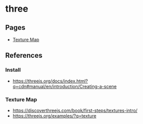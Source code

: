 # three

## Pages

* [Texture Map](https://jonathanhudak.github.io/three/texture-map.html)

## References

### Install
* https://threejs.org/docs/index.html?q=cdn#manual/en/introduction/Creating-a-scene

### Texture Map

* https://discoverthreejs.com/book/first-steps/textures-intro/
* https://threejs.org/examples/?q=texture